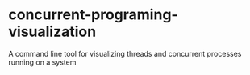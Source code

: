 # concurrent-programing-visualization
A command line tool for visualizing threads and concurrent processes running on a system
